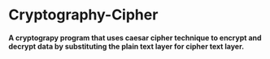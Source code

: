 # Cryptography-Cipher

#### A cryptograpy program that uses caesar cipher technique to encrypt and decrypt data by substituting the plain text layer for cipher text layer. 
